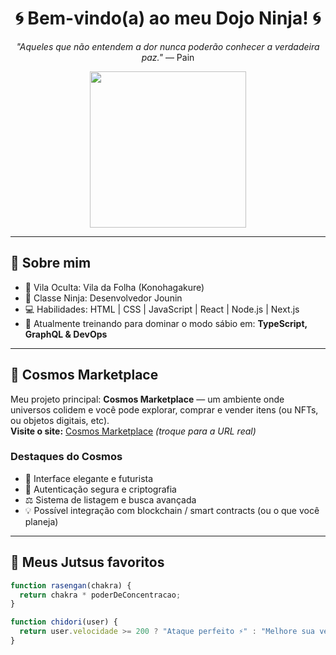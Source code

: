 <h1 align="center">🌀 Bem-vindo(a) ao meu Dojo Ninja! 🌀</h1>
<p align="center"><i>"Aqueles que não entendem a dor nunca poderão conhecer a verdadeira paz."</i> — Pain</p>

<div align="center">
  <img src="https://i.pinimg.com/originals/14/9d/3f/149d3f1392d6fa1d33d7f1d64c3f90e2.gif" width="250" />
</div>

---

## 🧠 Sobre mim

- 🏯 Vila Oculta: Vila da Folha (Konohagakure)  
- 🥷 Classe Ninja: Desenvolvedor Jounin  
- 💻 Habilidades: HTML | CSS | JavaScript | React | Node.js | Next.js  
- 🔭 Atualmente treinando para dominar o modo sábio em: **TypeScript, GraphQL & DevOps**

---

## 🌌 Cosmos Marketplace

Meu projeto principal: **Cosmos Marketplace** — um ambiente onde universos colidem e você pode explorar, comprar e vender itens (ou NFTs, ou objetos digitais, etc).  
**Visite o site:** [Cosmos Marketplace](https://seucosmosmarketplace.com) *(troque para a URL real)*

### Destaques do Cosmos
- 🚀 Interface elegante e futurista
- 🔐 Autenticação segura e criptografia
- ⚖️ Sistema de listagem e busca avançada  
- 💡 Possível integração com blockchain / smart contracts (ou o que você planeja)

---

## 🍥 Meus Jutsus favoritos

```js
function rasengan(chakra) {
  return chakra * poderDeConcentracao;
}

function chidori(user) {
  return user.velocidade >= 200 ? "Ataque perfeito ⚡" : "Melhore sua velocidade!";
}
